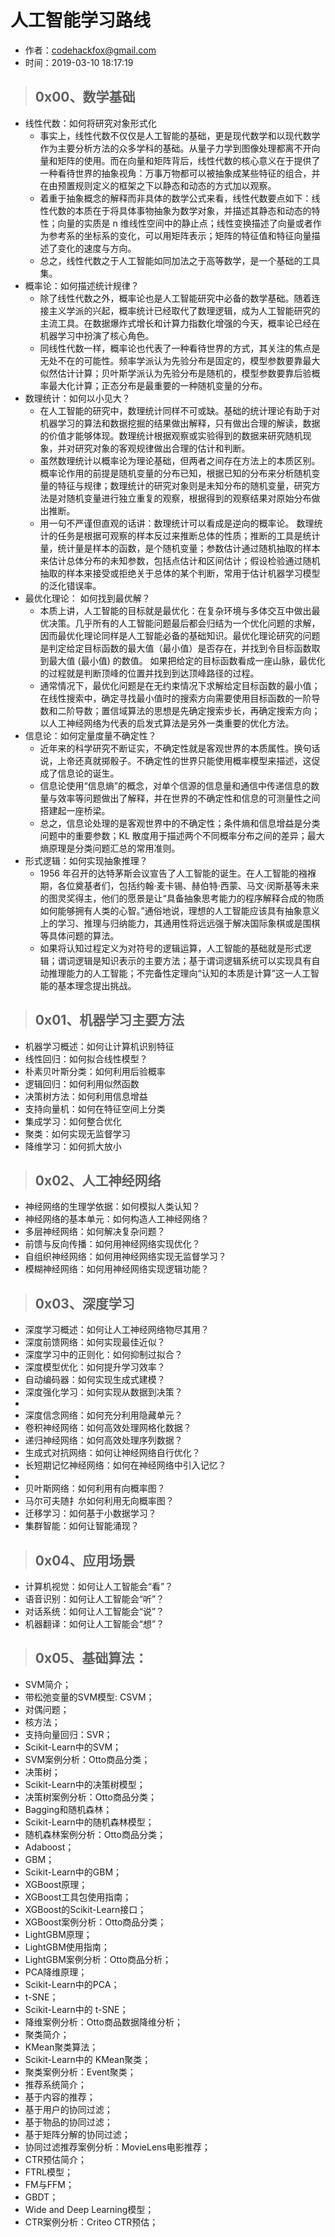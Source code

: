 # 人工智能学习路线
- 作者：codehackfox@gmail.com
- 时间：2019-03-10 18:17:19


>## 0x00、数学基础

* 线性代数：如何将研究对象形式化
    * 事实上，线性代数不仅仅是人工智能的基础，更是现代数学和以现代数学作为主要分析方法的众多学科的基础。从量子力学到图像处理都离不开向量和矩阵的使用。而在向量和矩阵背后，线性代数的核心意义在于提供了⼀种看待世界的抽象视角：万事万物都可以被抽象成某些特征的组合，并在由预置规则定义的框架之下以静态和动态的方式加以观察。
    * 着重于抽象概念的解释而非具体的数学公式来看，线性代数要点如下：线性代数的本质在于将具体事物抽象为数学对象，并描述其静态和动态的特性；向量的实质是 n 维线性空间中的静止点；线性变换描述了向量或者作为参考系的坐标系的变化，可以用矩阵表示；矩阵的特征值和特征向量描述了变化的速度与方向。
    * 总之，线性代数之于人工智能如同加法之于高等数学，是一个基础的工具集。
* 概率论：如何描述统计规律？
    * 除了线性代数之外，概率论也是人工智能研究中必备的数学基础。随着连接主义学派的兴起，概率统计已经取代了数理逻辑，成为人工智能研究的主流工具。在数据爆炸式增长和计算力指数化增强的今天，概率论已经在机器学习中扮演了核心角色。
    * 同线性代数一样，概率论也代表了一种看待世界的方式，其关注的焦点是无处不在的可能性。频率学派认为先验分布是固定的，模型参数要靠最大似然估计计算；贝叶斯学派认为先验分布是随机的，模型参数要靠后验概率最大化计算；正态分布是最重要的一种随机变量的分布。
* 数理统计：如何以小见大？
    * 在人工智能的研究中，数理统计同样不可或缺。基础的统计理论有助于对机器学习的算法和数据挖掘的结果做出解释，只有做出合理的解读，数据的价值才能够体现。数理统计根据观察或实验得到的数据来研究随机现象，并对研究对象的客观规律做出合理的估计和判断。
    * 虽然数理统计以概率论为理论基础，但两者之间存在方法上的本质区别。概率论作用的前提是随机变量的分布已知，根据已知的分布来分析随机变量的特征与规律；数理统计的研究对象则是未知分布的随机变量，研究方法是对随机变量进行独立重复的观察，根据得到的观察结果对原始分布做出推断。
    * 用一句不严谨但直观的话讲：数理统计可以看成是逆向的概率论。 数理统计的任务是根据可观察的样本反过来推断总体的性质；推断的工具是统计量，统计量是样本的函数，是个随机变量；参数估计通过随机抽取的样本来估计总体分布的未知参数，包括点估计和区间估计；假设检验通过随机抽取的样本来接受或拒绝关于总体的某个判断，常用于估计机器学习模型的泛化错误率。
* 最优化理论： 如何找到最优解？
    * 本质上讲，人工智能的目标就是最优化：在复杂环境与多体交互中做出最优决策。几乎所有的人工智能问题最后都会归结为一个优化问题的求解，因而最优化理论同样是人工智能必备的基础知识。最优化理论研究的问题是判定给定目标函数的最大值（最小值）是否存在，并找到令目标函数取到最大值 (最小值) 的数值。 如果把给定的目标函数看成一座山脉，最优化的过程就是判断顶峰的位置并找到到达顶峰路径的过程。
    * 通常情况下，最优化问题是在无约束情况下求解给定目标函数的最小值；在线性搜索中，确定寻找最小值时的搜索方向需要使用目标函数的一阶导数和二阶导数；置信域算法的思想是先确定搜索步长，再确定搜索方向；以人工神经网络为代表的启发式算法是另外一类重要的优化方法。
* 信息论：如何定量度量不确定性？
    * 近年来的科学研究不断证实，不确定性就是客观世界的本质属性。换句话说，上帝还真就掷骰子。不确定性的世界只能使用概率模型来描述，这促成了信息论的诞生。
    * 信息论使用“信息熵”的概念，对单个信源的信息量和通信中传递信息的数量与效率等问题做出了解释，并在世界的不确定性和信息的可测量性之间搭建起一座桥梁。
    * 总之，信息论处理的是客观世界中的不确定性；条件熵和信息增益是分类问题中的重要参数；KL 散度用于描述两个不同概率分布之间的差异；最大熵原理是分类问题汇总的常用准则。
* 形式逻辑：如何实现抽象推理？
    * 1956 年召开的达特茅斯会议宣告了人工智能的诞生。在人工智能的襁褓期，各位奠基者们，包括约翰·麦卡锡、赫伯特·西蒙、马文·闵斯基等未来的图灵奖得主，他们的愿景是让“具备抽象思考能力的程序解释合成的物质如何能够拥有人类的心智。”通俗地说，理想的人工智能应该具有抽象意义上的学习、推理与归纳能力，其通用性将远远强于解决国际象棋或是围棋等具体问题的算法。
    * 如果将认知过程定义为对符号的逻辑运算，人工智能的基础就是形式逻辑；谓词逻辑是知识表示的主要方法；基于谓词逻辑系统可以实现具有自动推理能力的人工智能；不完备性定理向“认知的本质是计算”这一人工智能的基本理念提出挑战。


>## 0x01、机器学习主要方法

* 机器学习概述：如何让计算机识别特征
* 线性回归：如何拟合线性模型？
* 朴素贝叶斯分类：如何利用后验概率
* 逻辑回归：如何利用似然函数
* 决策树方法：如何利用信息增益
* 支持向量机：如何在特征空间上分类
* 集成学习：如何整合优化
* 聚类：如何实现无监督学习
* 降维学习：如何抓大放小


>## 0x02、人工神经网络
* 神经网络的生理学依据：如何模拟人类认知？
* 神经网络的基本单元：如何构造人工神经网络？
* 多层神经网络：如何解决复杂问题？
* 前馈与反向传播：如何用神经网络实现优化？
* 自组织神经网络：如何用神经网络实现无监督学习？
* 模糊神经网络：如何用神经网络实现逻辑功能？


>## 0x03、深度学习
* 深度学习概述：如何让人工神经网络物尽其用？
* 深度前馈网络：如何实现最佳近似？
* 深度学习中的正则化：如何抑制过拟合？
* 深度模型优化：如何提升学习效率？
* 自动编码器：如何实现生成式建模？
* 深度强化学习：如何实现从数据到决策？
* 
* 深度信念网络：如何充分利用隐藏单元？
* 卷积神经网络：如何高效处理网格化数据？
* 递归神经网络：如何高效处理序列数据？
* 生成式对抗网络：如何让神经网络自行优化？
* 长短期记忆神经网络：如何在神经网络中引入记忆？
* 
* 贝叶斯网络：如何利用有向概率图？
* 马尔可夫随扌厼如何利用无向概率图？
* 迁移学习：如何基于小数据学习？
* 集群智能：如何让智能涌现？


>## 0x04、应用场景

* 计算机视觉：如何让人工智能会“看”？
* 语音识别：如何让人工智能会“听”？
* 对话系统：如何让人工智能会“说”？
* 机器翻译：如何让人工智能会“想”？

>## 0x05、基础算法：

* SVM简介；
* 带松弛变量的SVM模型: CSVM；
* 对偶问题；
* 核方法；
* 支持向量回归：SVR；
* Scikit-Learn中的SVM；
* SVM案例分析：Otto商品分类；
* 决策树；
* Scikit-Learn中的决策树模型；
* 决策树案例分析：Otto商品分类；
* Bagging和随机森林；
* Scikit-Learn中的随机森林模型；
* 随机森林案例分析：Otto商品分类；
* Adaboost；
* GBM；
* Scikit-Learn中的GBM；
* XGBoost原理；
* XGBoost工具包使用指南；
* XGBoost的Scikit-Learn接口；
* XGBoost案例分析：Otto商品分类；
* LightGBM原理；
* LightGBM使用指南；
* LightGBM案例分析：Otto商品分析；
* PCA降维原理；
* Scikit-Learn中的PCA；
* t-SNE；
* Scikit-Learn中的 t-SNE；
* 降维案例分析：Otto商品数据降维分析；
* 聚类简介；
* KMean聚类算法；
* Scikit-Learn中的 KMean聚类；
* 聚类案例分析：Event聚类；
* 推荐系统简介；
* 基于内容的推荐；
* 基于用户的协同过滤；
* 基于物品的协同过滤；
* 基于矩阵分解的协同过滤；
* 协同过滤推荐案例分析：MovieLens电影推荐；
* CTR预估简介；
* FTRL模型；
* FM与FFM；
* GBDT；
* Wide and Deep Learning模型；
* CTR案例分析：Criteo CTR预估；



